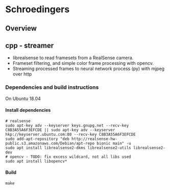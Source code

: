 # Schroedingers

## Overview

## cpp - streamer

* librealsense to read framesets from a RealSense camera.
* Frameset filtering, and simple color frame processing with opencv.
* Streaming processed frames to neural network process (py) with mjpeg over http

### Dependencies and build instructions

On Ubuntu 18.04

#### Install dependencies
```
# realsense
sudo apt-key adv --keyserver keys.gnupg.net --recv-key C8B3A55A6F3EFCDE || sudo apt-key adv --keyserver hkp://keyserver.ubuntu.com:80 --recv-key C8B3A55A6F3EFCDE
sudo add-apt-repository "deb http://realsense-hw-public.s3.amazonaws.com/Debian/apt-repo bionic main" -u
sudo apt install librealsense2-dkms librealsense2-utils librealsense2-dev
# opencv - TODO: fix excess wildcard, not all libs used
sudo apt install libopencv*
```

#### Build
```
make
```
